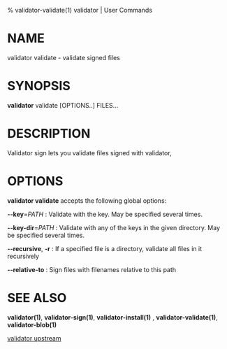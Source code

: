 % validator-validate(1) validator | User Commands

# NAME

validator validate - validate signed files

# SYNOPSIS
**validator** validate [OPTIONS..] FILES...

# DESCRIPTION

Validator sign lets you validate files signed with validator,

# OPTIONS

**validator validate** accepts the following global options:

**\-\-key**=*PATH*
:   Validate with the key. May be specified several times.

**\-\-key-dir**=*PATH*
:   Validate with any of the keys in the given directory. May be
    specified several times.

**\-\-recursive**, **-r**
:   If a specified file is a directory, validate all files in it
    recursively

**\-\-relative-to**
:   Sign files with filenames relative to this path


# SEE ALSO
**validator(1)**, **validator-sign(1)**, **validator-install(1)** , **validator-validate(1)**, **validator-blob(1)**

[validator upstream](https://github.com/containers/validator)
